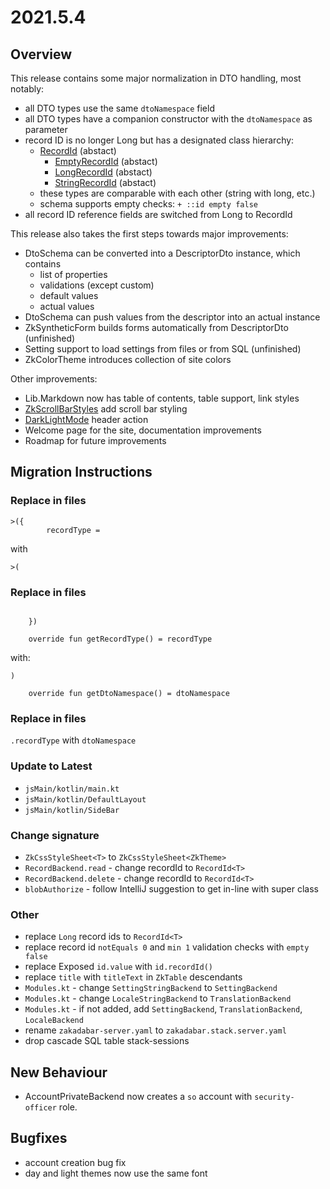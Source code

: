 # 2021.5.4

## Overview

This release contains some major normalization in DTO handling, most notably:

* all DTO types use the same `dtoNamespace` field
* all DTO types have a companion constructor with the `dtoNamespace` as parameter
* record ID is no longer Long but has a designated class hierarchy:
    * [RecordId](/src/commonMain/kotlin/zakadabar/stack/data/record/recordid.kt) (abstact)
        * [EmptyRecordId](/src/commonMain/kotlin/zakadabar/stack/data/record/recordid.kt) (abstact)
        * [LongRecordId](/src/commonMain/kotlin/zakadabar/stack/data/record/recordid.kt) (abstact)
        * [StringRecordId](/src/commonMain/kotlin/zakadabar/stack/data/record/recordid.kt) (abstact)
    * these types are comparable with each other (string with long, etc.)
    * schema supports empty checks: `+ ::id empty false`
* all record ID reference fields are switched from Long to RecordId

This release also takes the first steps towards major improvements:

* DtoSchema can be converted into a DescriptorDto instance, which contains
    * list of properties
    * validations (except custom)
    * default values
    * actual values
* DtoSchema can push values from the descriptor into an actual instance
* ZkSyntheticForm builds forms automatically from DescriptorDto (unfinished)
* Setting support to load settings from files or from SQL (unfinished)
* ZkColorTheme introduces collection of site colors

Other improvements:

* Lib.Markdown now has table of contents, table support, link styles
* [ZkScrollBarStyles](/src/jsMain/kotlin/zakadabar/stack/frontend/builtin/layout/ZkScrollBarStyles.kt) add scroll bar
  styling
* [DarkLightMode](/src/jsMain/kotlin/zakadabar/stack/frontend/builtin/titlebar/actions/DarkLightMode.kt) header action
* Welcome page for the site, documentation improvements
* Roadmap for future improvements

## Migration Instructions

### Replace in files

```text
>({
        recordType =
```

with

`>(`

### Replace in files

```text

    })

    override fun getRecordType() = recordType
```

with:

```text
)

    override fun getDtoNamespace() = dtoNamespace
```

### Replace in files

`.recordType` with `dtoNamespace`

### Update to Latest

* `jsMain/kotlin/main.kt`
* `jsMain/kotlin/DefaultLayout`
* `jsMain/kotlin/SideBar`

### Change signature

* `ZkCssStyleSheet<T>` to `ZkCssStyleSheet<ZkTheme>`
* `RecordBackend.read` - change recordId to `RecordId<T>`
* `RecordBackend.delete` - change recordId to `RecordId<T>`
* `blobAuthorize` - follow IntelliJ suggestion to get in-line with super class

### Other

* replace `Long` record ids to  `RecordId<T>`
* replace record id `notEquals 0` and `min 1` validation checks with `empty false`
* replace Exposed `id.value` with `id.recordId()`
* replace `title` with `titleText` in `ZkTable` descendants
* `Modules.kt` - change `SettingStringBackend` to `SettingBackend`
* `Modules.kt` - change `LocaleStringBackend` to `TranslationBackend`
* `Modules.kt` - if not added, add `SettingBackend`, `TranslationBackend`, `LocaleBackend`
* rename `zakadabar-server.yaml` to `zakadabar.stack.server.yaml`
* drop cascade SQL table stack-sessions

## New Behaviour

* AccountPrivateBackend now creates a `so` account with `security-officer` role.

## Bugfixes

* account creation bug fix
* day and light themes now use the same font
